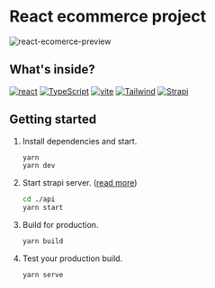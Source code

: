 # React ecommerce project

![react-ecomerce-preview](https://github.com/neketli/react-ecommerce/assets/48692866/23ff5503-f8d6-48a6-b037-a48b44dbef95)

## What's inside?
[![react](https://img.shields.io/badge/reactjs-black?style=for-the-badge&logo=react)](https://reactjs.org)
[![TypeScript](https://img.shields.io/badge/TypeScript-black?style=for-the-badge&logo=TypeScript)](https://typescriptlang.org)
[![vite](https://img.shields.io/badge/vite-black?style=for-the-badge&logo=vite)](https://vitejs.dev)
[![Tailwind](https://img.shields.io/badge/Tailwindcss-black?style=for-the-badge&logo=tailwindcss)](https://tailwindcss.com)
[![Strapi](https://img.shields.io/badge/strapi-black?style=for-the-badge&logo=strapi)](https://strapi.io)

## Getting started

1. Install dependencies and start.

   ```bash
   yarn
   yarn dev
   ```

2. Start strapi server. ([read more](./api/README.md))

   ```bash
   cd ./api
   yarn start
   ```

3. Build for production.

   ```bash
   yarn build
   ```

4. Test your production build.

   ```bash
   yarn serve
   ```
